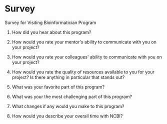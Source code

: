 # Survey
Survey for Visiting Bioinformatician Program

1. How did you hear about this program?

2. How would you rate your mentor's ability to communicate with you on your project?

3. How would you rate your colleagues' ability to communicate with you on your project?

4. How would you rate the quality of resources available to you for your project? Is there anything in particular that stands out?

5. What was your favorite part of this program?

6. What was your the most challenging part of this program?

7. What changes if any would you make to this program?

8. How would you describe your overall time with NCBI?







